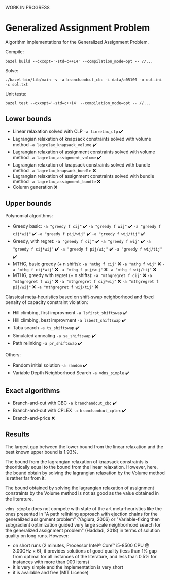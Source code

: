 WORK IN PROGRESS

# Generalized Assignment Problem

Algorithm implementations for the Generalized Assignment Problem.

Compile:
```
bazel build --cxxopt='-std=c++14' --compilation_mode=opt -- //...
```

Solve:
```
./bazel-bin/lib/main -v -a branchandcut_cbc -i data/a05100 -o out.ini -c sol.txt
```

Unit tests:
```
bazel test --cxxopt='-std=c++14' --compilation_mode=opt -- //...
```

## Lower bounds

- Linear relaxation solved with CLP `-a linrelax_clp` :heavy_check_mark:
- Lagrangian relaxation of knapsack constraints solved with volume method `-a lagrelax_knapsack_volume` :heavy_check_mark:
- Lagrangian relaxation of assignment constraints solved with volume method `-a lagrelax_assignment_volume` :heavy_check_mark:
- Lagrangian relaxation of knapsack constraints solved with bundle method `-a lagrelax_knapsack_bundle` :x:
- Lagrangian relaxation of assignment constraints solved with bundle method `-a lagrelax_assignment_bundle` :x:
- Column generation :x:

## Upper bounds

Polynomial algorithms:
- Greedy basic: `-a "greedy f cij"` :heavy_check_mark: `-a "greedy f wij"` :heavy_check_mark: `-a "greedy f cij*wij"` :heavy_check_mark: `-a "greedy f pij/wij"` :heavy_check_mark: `-a "greedy f wij/tij"` :heavy_check_mark:
- Greedy, with regret: `-a "greedy f cij"` :heavy_check_mark: `-a "greedy f wij"` :heavy_check_mark: `-a "greedy f cij*wij"` :heavy_check_mark: `-a "greedy f pij/wij"` :heavy_check_mark: `-a "greedy f wij/tij"` :heavy_check_mark:
- MTHG, basic greedy (+ n shifts): `-a "mthg f cij"` :x: `-a "mthg f wij"` :x: `-a "mthg f cij*wij"` :x: `-a "mthg f pij/wij"` :x: `-a "mthg f wij/tij"` :x:
- MTHG, greedy with regret (+ n shifts): `-a "mthgregret f cij"` :x: `-a "mthgregret f wij"` :x: `-a "mthgregret f cij*wij"` :x: `-a "mthgregret f pij/wij"` :x: `-a "mthgregret f wij/tij"` :x:

Classical meta-heuristics based on shift-swap neighborhood and fixed penalty of capacity constraint violation:
- Hill climbing, first improvment `-a lsfirst_shiftswap` :heavy_check_mark:
- Hill climbing, best improvment `-a lsbest_shiftswap` :heavy_check_mark:
- Tabu search `-a ts_shiftswap` :heavy_check_mark:
- Simulated annealing `-a sa_shiftswap` :heavy_check_mark:
- Path relinking `-a pr_shiftswap` :heavy_check_mark:

Others:
- Random initial solution `-a random` :heavy_check_mark:
- Variable Depth Neighborhood Search `-a vdns_simple` :heavy_check_mark:

## Exact algorithms

- Branch-and-cut with CBC `-a branchandcut_cbc` :heavy_check_mark:
- Branch-and-cut with CPLEX `-a branchandcut_cplex` :heavy_check_mark:
- Branch-and-price :x:

## Results

The largest gap between the lower bound from the linear relaxation and the best known upper bound is 1.93%.

The bound from the lagrangian relaxation of knapsack constraints is theoritically equal to the bound from the linear relaxation. However, here, the bound obtain by solving the lagrangian relaxation by the Volume method is rather far from it.

The bound obtained by solving the lagrangian relaxation of assignment constraints by the Volume method is not as good as the value obtained in the literature.

`vdns_simple` does not compete with state of the art meta-heuristics like the ones presented in "A path relinking approach with ejection chains for the generalized assignment problem" (Yagiura, 2006) or "Variable-fixing then subgradient optimization guided very large scale neighborhood search for the generalized assignment problem" (Haddadi, 2018) in terms of solution quality on long runs. However:
- on short runs (2 minutes, Processor Intel® Core™ i5-8500 CPU @ 3.00GHz × 6), it provides solutions of good quality (less than 1% gap from optimal for all instances of the literature, and less than 0.5% for instances with more than 900 items)
- it is very simple and the implementation is very short
- it is available and free (MIT License)


